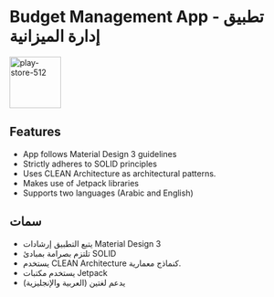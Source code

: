 # Budget Management App - تطبيق إدارة الميزانية

<img src="https://i.ibb.co/FVjwrPD/play-store-512.png" height=90 alt="play-store-512" border="0">

## Features
- App follows Material Design 3 guidelines 
- Strictly adheres to SOLID principles
- Uses CLEAN Architecture as architectural patterns.
- Makes use of Jetpack libraries
- Supports two languages (Arabic and English)


## سمات
- يتبع التطبيق إرشادات Material Design 3
- تلتزم بصرامة بمبادئ SOLID
- يستخدم CLEAN Architecture كنماذج معمارية.
- يستخدم مكتبات Jetpack
- يدعم لغتين (العربية والإنجليزية)
